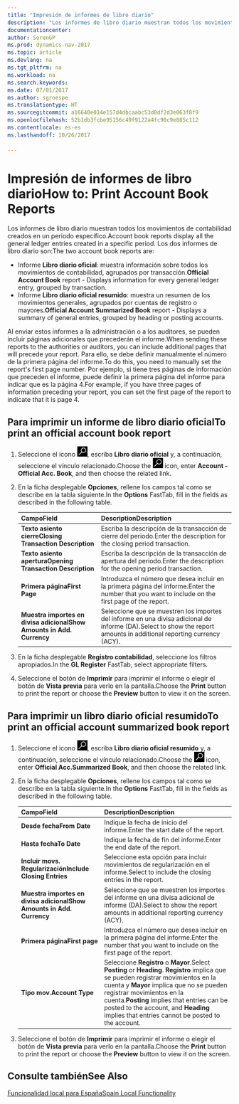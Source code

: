 ```yaml
---
title: "Impresión de informes de libro diario"
description: "Los informes de libro diario muestran todos los movimientos de contabilidad creados en un periodo específico."
documentationcenter: 
author: SorenGP
ms.prod: dynamics-nav-2017
ms.topic: article
ms.devlang: na
ms.tgt_pltfrm: na
ms.workload: na
ms.search.keywords: 
ms.date: 07/01/2017
ms.author: sgroespe
ms.translationtype: HT
ms.sourcegitcommit: a16640e014e157d4dbcaabc53d0df2d3e063f8f9
ms.openlocfilehash: 52b1db3fcbe95156c49f9122a4fc90c9e885c112
ms.contentlocale: es-es
ms.lasthandoff: 10/26/2017

---
```

# <a name="how-to-print-account-book-reports"></a><span data-ttu-id="9aadd-103">Impresión de informes de libro diario</span><span class="sxs-lookup"><span data-stu-id="9aadd-103">How to: Print Account Book Reports</span></span>
<span data-ttu-id="9aadd-104">Los informes de libro diario muestran todos los movimientos de contabilidad creados en un periodo específico.</span><span class="sxs-lookup"><span data-stu-id="9aadd-104">Account book reports display all the general ledger entries created in a specific period.</span></span> <span data-ttu-id="9aadd-105">Los dos informes de libro diario son:</span><span class="sxs-lookup"><span data-stu-id="9aadd-105">The two account book reports are:</span></span>  

- <span data-ttu-id="9aadd-106">Informe **Libro diario oficial**: muestra información sobre todos los movimientos de contabilidad, agrupados por transacción.</span><span class="sxs-lookup"><span data-stu-id="9aadd-106">**Official Account Book** report - Displays information for every general ledger entry, grouped by transaction.</span></span>  
- <span data-ttu-id="9aadd-107">Informe **Libro diario oficial resumido**: muestra un resumen de los movimientos generales, agrupados por cuentas de registro o mayores.</span><span class="sxs-lookup"><span data-stu-id="9aadd-107">**Official Account Summarized Book** report - Displays a summary of general entries, grouped by heading or posting accounts.</span></span>  

<span data-ttu-id="9aadd-108">Al enviar estos informes a la administración o a los auditores, se pueden incluir páginas adicionales que precederán el informe.</span><span class="sxs-lookup"><span data-stu-id="9aadd-108">When sending these reports to the authorities or auditors, you can include additional pages that will precede your report.</span></span> <span data-ttu-id="9aadd-109">Para ello, se debe definir manualmente el número de la primera página del informe.</span><span class="sxs-lookup"><span data-stu-id="9aadd-109">To do this, you need to manually set the report's first page number.</span></span> <span data-ttu-id="9aadd-110">Por ejemplo, si tiene tres páginas de información que preceden el informe, puede definir la primera página del informe para indicar que es la página 4.</span><span class="sxs-lookup"><span data-stu-id="9aadd-110">For example, if you have three pages of information preceding your report, you can set the first page of the report to indicate that it is page 4.</span></span>  

## <a name="to-print-an-official-account-book-report"></a><span data-ttu-id="9aadd-111">Para imprimir un informe de libro diario oficial</span><span class="sxs-lookup"><span data-stu-id="9aadd-111">To print an official account book report</span></span>  

1.  <span data-ttu-id="9aadd-112">Seleccione el icono ![Buscar página o informe](../../media/ui-search/search_small.png "icono Buscar página o informe"), escriba **Libro diario oficial** y, a continuación, seleccione el vínculo relacionado.</span><span class="sxs-lookup"><span data-stu-id="9aadd-112">Choose the ![Search for Page or Report](../../media/ui-search/search_small.png "Search for Page or Report icon") icon, enter **Account - Official Acc. Book**, and then choose the related link.</span></span>  
2.  <span data-ttu-id="9aadd-113">En la ficha desplegable **Opciones**, rellene los campos tal como se describe en la tabla siguiente.</span><span class="sxs-lookup"><span data-stu-id="9aadd-113">In the **Options** FastTab, fill in the fields as described in the following table.</span></span>  

    |<span data-ttu-id="9aadd-114">Campo</span><span class="sxs-lookup"><span data-stu-id="9aadd-114">Field</span></span>|<span data-ttu-id="9aadd-115">Description</span><span class="sxs-lookup"><span data-stu-id="9aadd-115">Description</span></span>|  
    |---------------------------------|---------------------------------------|  
    |<span data-ttu-id="9aadd-116">**Texto asiento cierre**</span><span class="sxs-lookup"><span data-stu-id="9aadd-116">**Closing Transaction Description**</span></span>|<span data-ttu-id="9aadd-117">Escriba la descripción de la transacción de cierre del periodo.</span><span class="sxs-lookup"><span data-stu-id="9aadd-117">Enter the description for the closing period transaction.</span></span>|  
    |<span data-ttu-id="9aadd-118">**Texto asiento apertura**</span><span class="sxs-lookup"><span data-stu-id="9aadd-118">**Opening Transaction Description**</span></span>|<span data-ttu-id="9aadd-119">Escriba la descripción de la transacción de apertura del periodo.</span><span class="sxs-lookup"><span data-stu-id="9aadd-119">Enter the description for the opening period transaction.</span></span>|  
    |<span data-ttu-id="9aadd-120">**Primera página**</span><span class="sxs-lookup"><span data-stu-id="9aadd-120">**First Page**</span></span>|<span data-ttu-id="9aadd-121">Introduzca el número que desea incluir en la primera página del informe.</span><span class="sxs-lookup"><span data-stu-id="9aadd-121">Enter the number that you want to include on the first page of the report.</span></span>|  
    |<span data-ttu-id="9aadd-122">**Muestra importes en divisa adicional**</span><span class="sxs-lookup"><span data-stu-id="9aadd-122">**Show Amounts in Add. Currency**</span></span>|<span data-ttu-id="9aadd-123">Seleccione que se muestren los importes del informe en una divisa adicional de informe (DA).</span><span class="sxs-lookup"><span data-stu-id="9aadd-123">Select to show the report amounts in additional reporting currency (ACY).</span></span>|  

3.  <span data-ttu-id="9aadd-124">En la ficha desplegable **Registro contabilidad**, seleccione los filtros apropiados.</span><span class="sxs-lookup"><span data-stu-id="9aadd-124">In the **GL Register** FastTab, select appropriate filters.</span></span>  
4.  <span data-ttu-id="9aadd-125">Seleccione el botón de **Imprimir** para imprimir el informe o elegir el botón de **Vista previa** para verlo en la pantalla.</span><span class="sxs-lookup"><span data-stu-id="9aadd-125">Choose the **Print** button to print the report or choose the **Preview** button to view it on the screen.</span></span>  

## <a name="to-print-an-official-account-summarized-book-report"></a><span data-ttu-id="9aadd-126">Para imprimir un libro diario oficial resumido</span><span class="sxs-lookup"><span data-stu-id="9aadd-126">To print an official account summarized book report</span></span>  

1.  <span data-ttu-id="9aadd-127">Seleccione el icono ![Buscar página o informe](../../media/ui-search/search_small.png "icono Buscar página o informe"), escriba **Libro diario oficial resumido** y, a continuación, seleccione el vínculo relacionado.</span><span class="sxs-lookup"><span data-stu-id="9aadd-127">Choose the ![Search for Page or Report](../../media/ui-search/search_small.png "Search for Page or Report icon") icon, enter **Official Acc.Summarized Book**, and then choose the related link.</span></span>  
2.  <span data-ttu-id="9aadd-128">En la ficha desplegable **Opciones**, rellene los campos tal como se describe en la tabla siguiente.</span><span class="sxs-lookup"><span data-stu-id="9aadd-128">In the **Options** FastTab, fill in the fields as described in the following table.</span></span>  

    |<span data-ttu-id="9aadd-129">Campo</span><span class="sxs-lookup"><span data-stu-id="9aadd-129">Field</span></span>|<span data-ttu-id="9aadd-130">Description</span><span class="sxs-lookup"><span data-stu-id="9aadd-130">Description</span></span>|  
    |---------------------------------|---------------------------------------|  
    |<span data-ttu-id="9aadd-131">**Desde fecha**</span><span class="sxs-lookup"><span data-stu-id="9aadd-131">**From Date**</span></span>|<span data-ttu-id="9aadd-132">Indique la fecha de inicio del informe.</span><span class="sxs-lookup"><span data-stu-id="9aadd-132">Enter the start date of the report.</span></span>|  
    |<span data-ttu-id="9aadd-133">**Hasta fecha**</span><span class="sxs-lookup"><span data-stu-id="9aadd-133">**To Date**</span></span>|<span data-ttu-id="9aadd-134">Indique la fecha de fin del informe.</span><span class="sxs-lookup"><span data-stu-id="9aadd-134">Enter the end date of the report.</span></span>|  
    |<span data-ttu-id="9aadd-135">**Incluir movs. Regularización**</span><span class="sxs-lookup"><span data-stu-id="9aadd-135">**Include Closing Entries**</span></span>|<span data-ttu-id="9aadd-136">Seleccione esta opción para incluir movimientos de regularización en el informe.</span><span class="sxs-lookup"><span data-stu-id="9aadd-136">Select to include the closing entries in the report.</span></span>|  
    |<span data-ttu-id="9aadd-137">**Muestra importes en divisa adicional**</span><span class="sxs-lookup"><span data-stu-id="9aadd-137">**Show Amounts in Add. Currency**</span></span>|<span data-ttu-id="9aadd-138">Seleccione que se muestren los importes del informe en una divisa adicional de informe (DA).</span><span class="sxs-lookup"><span data-stu-id="9aadd-138">Select to show the report amounts in additional reporting currency (ACY).</span></span>|  
    |<span data-ttu-id="9aadd-139">**Primera página**</span><span class="sxs-lookup"><span data-stu-id="9aadd-139">**First page**</span></span>|<span data-ttu-id="9aadd-140">Introduzca el número que desea incluir en la primera página del informe.</span><span class="sxs-lookup"><span data-stu-id="9aadd-140">Enter the number that you want to include on the first page of the report.</span></span>|  
    |<span data-ttu-id="9aadd-141">**Tipo mov.**</span><span class="sxs-lookup"><span data-stu-id="9aadd-141">**Account Type**</span></span>|<span data-ttu-id="9aadd-142">Seleccione **Registro** o **Mayor**.</span><span class="sxs-lookup"><span data-stu-id="9aadd-142">Select **Posting** or **Heading**.</span></span> <span data-ttu-id="9aadd-143">**Registro** implica que se pueden registrar movimientos en la cuenta y **Mayor** implica que no se pueden registrar movimientos en la cuenta.</span><span class="sxs-lookup"><span data-stu-id="9aadd-143">**Posting** implies that entries can be posted to the account, and **Heading** implies that entries cannot be posted to the account.</span></span>|  

3.  <span data-ttu-id="9aadd-144">Seleccione el botón de **Imprimir** para imprimir el informe o elegir el botón de **Vista previa** para verlo en la pantalla.</span><span class="sxs-lookup"><span data-stu-id="9aadd-144">Choose the **Print** button to print the report or choose the **Preview** button to view it on the screen.</span></span>  

## <a name="see-also"></a><span data-ttu-id="9aadd-145">Consulte también</span><span class="sxs-lookup"><span data-stu-id="9aadd-145">See Also</span></span>  
 [<span data-ttu-id="9aadd-146">Funcionalidad local para España</span><span class="sxs-lookup"><span data-stu-id="9aadd-146">Spain Local Functionality</span></span>](spain-local-functionality.md)

